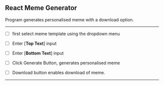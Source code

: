 ## React Meme Generator

Program generates personalised meme with a download option. 



***

- [ ] first select meme template using the dropdown menu

- [ ] Enter [**Top Text**] input 

- [ ] Enter [**Bottom Text**] input

- [ ] Click Generate Button, generates personalised meme

- [ ] Download button enables download of meme.

***

